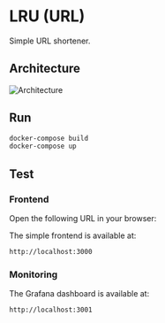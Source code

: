 # LRU (URL)

Simple URL shortener.

## Architecture

![Architecture](https://i.ibb.co/sFdm1s1/2023-07-07-14-08.png)

## Run

```bash
docker-compose build
docker-compose up
```

## Test

### Frontend

Open the following URL in your browser:

The simple frontend is available at:

```bash
http://localhost:3000
```

### Monitoring

The Grafana dashboard is available at:

```bash
http://localhost:3001
```
